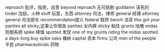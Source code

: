 reproach 批评，指责，自责
beyond reproach 无可挑剔
goddamn 该死的
tinder 泡妞，火种
stuff 玩意，东西
attorney 司法，律师
general 经理
attorney general 司法部长
recommendation提义
federal 联邦
bench 法官
this got your panties all sticky,这事让你很急
panties 女内裤
sticky 粘住
grunts 咕噜
midas 防御系统
spike 峰值
spotted 发现
one of my grunts riding the midas spotted a days-long buy spike
oaks 橡树
capital 资本
firms 公司
men of the people 平民
pharmaceuticals 药物